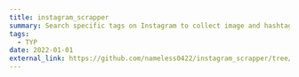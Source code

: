 ```yaml
---
title: instagram_scrapper
summary: Search specific tags on Instagram to collect image and hashtag data
tags:
  - TYP
date: 2022-01-01
external_link: https://github.com/nameless0422/instagram_scrapper/tree/master
---
```

